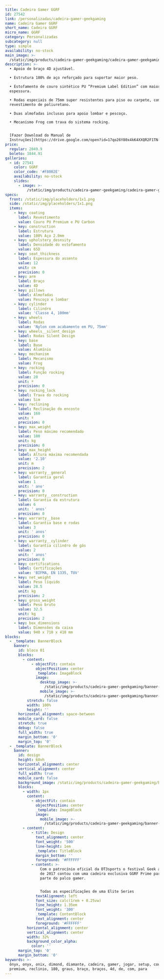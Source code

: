 ```yaml
---
title: Cadeira Gamer GGRF
id: 27542
link: /personalizadas/cadeira-gamer-geekgaming
name: Cadeira Gamer GGRF
short_name: Cadeira GGRF
micro_name: GGRF
category: Personalizadas
subcategory: null
type: simple
availability: no-stock
main_image: >-
  /static/img/products/cadeira-gamer-geekgaming/cadeira-gamer-geekgaming-00.jpg
description: >-
  • Apoio de braço 4D ajustável.  

  • Estrutura 100% de aço reforçado para suportar maior peso.  

  • Estofamento de couro sintético PU “Premium Label Edition” com maior
  espessura.  

  • Rodas especiais de 75mm super resistentes para piso ou carpete, com
  revestimento de poliuretano.  

  • Duas almofadas inclusas para apoio lombar e pescoço.  

  • Mecanismo Frog com trava do sistema rocking.


  [Fazer Download do Manual de
  Instruções](https://drive.google.com/open?id=17qo26Y80x4kK4XXQR2F1TN-qqdkmXAc4)
price:
  regular: 2049.9
  boleto: 1844.91
galleries:
  - id: 27541
    color: GGRF
    color_code: '#F8002E'
    availability: no-stock
    slides:
      - image: >-
          /static/img/products/cadeira-gamer-geekgaming/cadeira-gamer-geekgaming-00.jpg
specs:
  front: /static/img/placeholders/1x1.png
  side: /static/img/placeholders/1x1.png
  items:
    - key: coating
      label: Revestimento
      value: Couro PU Premium e PU Carbon
    - key: construction
      label: Estrutura
      value: 100% Aço 2.0mm
    - key: upholstery_desnsity
      label: Densidade do estofamento
      value: 65D
    - key: seat_thickness
      label: Espessura do assento
      value: 12
      unit: cm
      precision: 0
    - key: arm
      label: Braço
      value: 4D
    - key: pillows
      label: Almofadas
      value: Pescoço e lombar
    - key: cylinder
      label: Cilindro
      value: 'Classe 4, 100mm'
    - key: wheels
      label: Rodas
      value: 'Nylon com acabamento em PU, 75mm'
    - key: wheels__silent_design
      label: Rodas Silent Design
    - key: base
      label: Base
      value: Alumínio
    - key: mechanism
      label: Mecanismo
      value: Frog
    - key: rocking
      label: Função rocking
      value: 20
      unit: º
      precision: 0
    - key: rocking_lock
      label: Trava do rocking
      value: Sim
    - key: reclining
      label: Reclinação do encosto
      value: 160
      unit: º
      precision: 0
    - key: max_weight
      label: Peso máximo recomendado
      value: 100
      unit: kg
      precision: 0
    - key: max_height
      label: Altura máxima recomendada
      value: '2.10'
      unit: m
      precision: 2
    - key: warranty__general
      label: Garantia geral
      value: 1
      unit: ' ano'
      precision: 0
    - key: warranty__construction
      label: Garantia da estrutura
      value: 6
      unit: ' anos'
      precision: 0
    - key: warranty__base
      label: Garantia base e rodas
      value: 3
      unit: ' anos'
      precision: 0
    - key: warranty__cylinder
      label: Garantia cilindro de gás
      value: 2
      unit: ' anos'
      precision: 0
    - key: certifications
      label: Certificações
      value: 'BIFMA, EN 1335, TUV'
    - key: net_weight
      label: Peso líquido
      value: 28.5
      unit: kg
      precision: 2
    - key: gross_weight
      label: Peso bruto
      value: 32.5
      unit: kg
      precision: 2
    - key: box_dimensions
      label: Dimensões da caixa
      value: 940 x 710 x 410 mm
blocks:
  - _template: BannerBlock
    banner:
      id: bloco 01
      blocks:
        - content:
            - objectFit: contain
              objectPosition: center
              _template: ImageBlock
              image:
                desktop_image: >-
                  /static/img/products/cadeira-gamer-geekgaming/banner-01.jpg
                mobile_image: >-
                  /static/img/products/cadeira-gamer-geekgaming/banner-01.jpg
          stretch: false
          width: 100%
          height: ''
      horizontal_alignment: space-between
      mobile_card: false
      stretch: true
      debug: false
      full_width: true
      margin_bottom: '0'
      margin_top: '0'
  - _template: BannerBlock
    banner:
      id: design
      height: 60vh
      horizontal_alignment: center
      vertical_alignment: center
      full_width: true
      mobile_card: false
      background_image: /static/img/products/cadeira-gamer-geekgaming/banner-02.jpg
      blocks:
        - width: 1px
          content:
            - objectFit: contain
              objectPosition: center
              _template: ImageBlock
              image:
                mobile_image: >-
                  /static/img/products/cadeira-gamer-geekgaming/banner-02.jpg
        - content:
            - title: Design
              text_alignment: center
              font_weight: '500'
              line-height: 1em
              _template: TitleBlock
              margin_bottom: ''
              foreground: '#FFFFFF'
            - content: >-
                Com o patrocínio oficial da DT3sports o festival Geek and Game
                de 2017 contou com uma cadeira exclusiva GGRF Prime para fazer
                parte do palco gamer.


                Todas as especificações de uma Elite Series
              textAlignment: left
              font_size: calc(1rem + 0.25vw)
              line_height: 1.35em
              font_weight: '300'
              _template: ContentBlock
              text_alignment: center
              foreground: '#FFFFFF'
          horizontal_alignment: center
          vertical_alignment: center
          width: 32%
          background_color_alpha:
            color: ''
      margin_top: '0'
      margin_bottom: '0'
keywords: >-
  ônyx, onyx, onix, dimond, diamante, cadeira, gamer, jogar, setup, couro, pu,
  premium, reclinio, 180, graus, braço, braços, 4d, de, com, para
---
```

